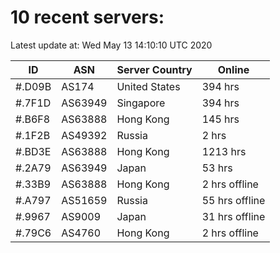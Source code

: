 # 10 recent servers:

Latest update at: Wed May 13 14:10:10 UTC 2020

| ID | ASN | Server Country | Online |
| -- | --- | -------------- | ------ |
| #.D09B | AS174 | United States | 394 hrs |
| #.7F1D | AS63949 | Singapore | 394 hrs |
| #.B6F8 | AS63888 | Hong Kong | 145 hrs |
| #.1F2B | AS49392 | Russia | 2 hrs |
| #.BD3E | AS63888 | Hong Kong | 1213 hrs |
| #.2A79 | AS63949 | Japan | 53 hrs |
| #.33B9 | AS63888 | Hong Kong | 2 hrs offline |
| #.A797 | AS51659 | Russia | 55 hrs offline |
| #.9967 | AS9009 | Japan | 31 hrs offline |
| #.79C6 | AS4760 | Hong Kong | 2 hrs offline |

